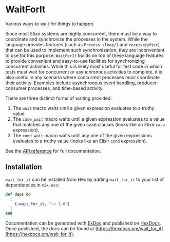 # WaitForIt

Various ways to wait for things to happen.

Since most Elixir systems are highly concurrent, there must be a way to coordinate and synchronize
the processes in the system. While the language provides features (such as
`Process.sleep/1` and `receive`/`after`) that can be used to implement such synchronization, they are
inconvenient to use for this purpose. `WaitForIt` builds on top of these language features to
provide convenient and easy-to-use facilities for synchronizing concurrent activities. While
this is likely most useful for test code in which tests must wait for concurrent or asynchronous
activities to complete, it is also useful in any scenario where concurrent processes must
coordinate their activity. Examples include asynchronous event handling, producer-consumer
processes, and time-based activity.

There are three distinct forms of waiting provided:

  1. The `wait` macro waits until a given expression evaluates to a truthy value.
  2. The `case_wait` macro waits until a given expression evaluates to a value that
     matches any one of the given case clauses (looks like an Elixir `case` expression).
  3. The `cond_wait` macro waits until any one of the given expressions evaluates to a truthy
     value (looks like an Elixir `cond` expression).

See the [API reference](https://hexdocs.pm/wait_for_it/WaitForIt.html) for full documentation.

## Installation

`wait_for_it` can be installed from Hex by adding `wait_for_it` to your list
of dependencies in `mix.exs`:

```elixir
def deps do
  [
    {:wait_for_it, "~> 2.0"}
  ]
end
```

Documentation can be generated with [ExDoc](https://github.com/elixir-lang/ex_doc)
and published on [HexDocs](https://hexdocs.pm). Once published, the docs can
be found at [https://hexdocs.pm/wait_for_it](https://hexdocs.pm/wait_for_it).
